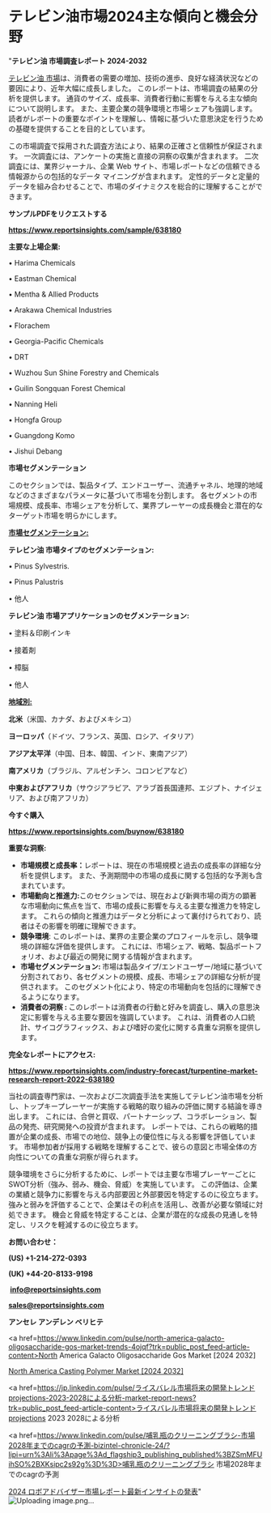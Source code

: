# テレビン油市場2024主な傾向と機会分野

"<strong>テレビン油 市場調査レポート 2024-2032</strong>

<a href=https://www.reportsinsights.com/sample/638180>テレビン油 市場</a>は、消費者の需要の増加、技術の進歩、良好な経済状況などの要因により、近年大幅に成長しました。 このレポートは、市場調査の結果の分析を提供します。 通貨のサイズ、成長率、消費者行動に影響を与える主な傾向について説明します。 また、主要企業の競争環境と市場シェアも強調します。 読者がレポートの重要なポイントを理解し、情報に基づいた意思決定を行うための基礎を提供することを目的としています。

この市場調査で採用された調査方法により、結果の正確さと信頼性が保証されます。 一次調査には、アンケートの実施と直接の洞察の収集が含まれます。 二次調査には、業界ジャーナル、企業 Web サイト、市場レポートなどの信頼できる情報源からの包括的なデータ マイニングが含まれます。 定性的データと定量的データを組み合わせることで、市場のダイナミクスを総合的に理解することができます。

<strong><b>サンプルPDFをリクエストする</b></strong>

<a href=https://www.reportsinsights.com/sample/638180><strong><u>https://www.reportsinsights.com/sample/638180</u></strong></a>

<strong>主要な上場企業:</strong>

• Harima Chemicals

• Eastman Chemical

• Mentha & Allied Products

• Arakawa Chemical Industries

• Florachem

• Georgia-Pacific Chemicals

• DRT

• Wuzhou Sun Shine Forestry and Chemicals

• Guilin Songquan Forest Chemical

• Nanning Heli

• Hongfa Group

• Guangdong Komo

• Jishui Debang

<strong>市場セグメンテーション</strong>

このセクションでは、製品タイプ、エンドユーザー、流通チャネル、地理的地域などのさまざまなパラメータに基づいて市場を分割します。 各セグメントの市場規模、成長率、市場シェアを分析して、業界プレーヤーの成長機会と潜在的なターゲット市場を明らかにします。

<strong><u>市場セグメンテーション</u></strong><strong><u>:</u></strong>

<strong>テレビン油 市場タイプのセグメンテーション:</strong>

• Pinus Sylvestris.

• Pinus Palustris

• 他人

<strong>テレビン油 市場アプリケーションのセグメンテーション:</strong>

• 塗料＆印刷インキ

• 接着剤

• 樟脳

• 他人

<strong><u>地域別</u></strong><strong><u>:</u></strong>

<strong>北米</strong>（米国、カナダ、およびメキシコ）

<strong>ヨーロッパ</strong>（ドイツ、フランス、英国、ロシア、イタリア）

<strong>アジア太平洋</strong>（中国、日本、韓国、インド、東南アジア）

<strong>南アメリカ</strong>（ブラジル、アルゼンチン、コロンビアなど）

<strong>中東およびアフリカ</strong>（サウジアラビア、アラブ首長国連邦、エジプト、ナイジェリア、および南アフリカ）

<strong>今すぐ購入</strong>

<a href=https://www.reportsinsights.com/buynow/638180><strong><u>https://www.reportsinsights.com/buynow/638180</u></strong></a>

<strong>重要な洞察:</strong>
<ul>
  <li><strong>市場規模と成長率：</strong>レポートは、現在の市場規模と過去の成長率の詳細な分析を提供します。 また、予測期間中の市場の成長に関する包括的な予測も含まれています。</li>
  <li><strong>市場動向と推進力:</strong>このセクションでは、現在および新興市場の両方の顕著な市場動向に焦点を当て、市場の成長に影響を与える主要な推進力を特定します。 これらの傾向と推進力はデータと分析によって裏付けられており、読者はその影響を明確に理解できます。</li>
  <li><strong>競争環境</strong>: このレポートは、業界の主要企業のプロフィールを示し、競争環境の詳細な評価を提供します。 これには、市場シェア、戦略、製品ポートフォリオ、および最近の開発に関する情報が含まれます。</li>
  <li><strong>市場セグメンテーション: </strong>市場は製品タイプ/エンドユーザー/地域に基づいて分割されており、各セグメントの規模、成長、市場シェアの詳細な分析が提供されます。 このセグメント化により、特定の市場動向を包括的に理解できるようになります。</li>
  <li><strong>消費者の洞察 : </strong>このレポートは消費者の行動と好みを調査し、購入の意思決定に影響を与える主要な要因を強調しています。 これは、消費者の人口統計、サイコグラフィックス、および嗜好の変化に関する貴重な洞察を提供します。</li>
</ul>
<strong>完全なレポートにアクセス:</strong>

<a href=https://www.reportsinsights.com/industry-forecast/turpentine-market-research-report-2022-638180><strong><u><b>https://www.reportsinsights.com/industry-forecast/turpentine-market-research-report-2022-638180</b></u></strong></a>

当社の調査専門家は、一次および二次調査手法を実施してテレビン油市場を分析し、トップキープレーヤーが実施する戦略的取り組みの評価に関する結論を導き出します。 これには、合併と買収、パートナーシップ、コラボレーション、製品の発売、研究開発への投資が含まれます。 レポートでは、これらの戦略的措置が企業の成長、市場での地位、競争上の優位性に与える影響を評価しています。 市場参加者が採用する戦略を理解することで、彼らの意図と市場全体の方向性についての貴重な洞察が得られます。

競争環境をさらに分析するために、レポートでは主要な市場プレーヤーごとにSWOT分析（強み、弱み、機会、脅威）を実施しています。 この評価は、企業の業績と競争力に影響を与える内部要因と外部要因を特定するのに役立ちます。 強みと弱みを評価することで、企業はその利点を活用し、改善が必要な領域に対処できます。 機会と脅威を特定することは、企業が潜在的な成長の見通しを特定し、リスクを軽減するのに役立ちます。

<strong>お問い合わせ：</strong>

<strong>(US) +1-214-272-0393</strong>

<strong>(UK) +44-20-8133-9198</strong>

<strong> </strong><a href=info@reportsinsights.com><strong><u>info@reportsinsights.com</u></strong></a>

<a href=sales@reportsinsights.com><strong><u>sales@reportsinsights.com</u></strong></a>

<strong>アンセレ アンデレン ベリヒテ</strong>

<a href=https://www.linkedin.com/pulse/north-america-galacto-oligosaccharide-gos-market-trends-4ojqf?trk=public_post_feed-article-content>North America Galacto Oligosaccharide Gos Market [2024 2032]</a>

<a href=https://www.linkedin.com/pulse/north-america-casting-polymer-market-emerging-n0gcf/>North America Casting Polymer Market [2024 2032]</a>

<a href=https://jp.linkedin.com/pulse/ライスバレル市場将来の開発トレンドprojections-2023-2028による分析-market-report-news?trk=public_post_feed-article-content>ライスバレル市場将来の開発トレンドprojections 2023 2028による分析</a>

<a href=https://www.linkedin.com/pulse/哺乳瓶のクリーニングブラシ-市場2028年までのcagrの予測-bizintel-chronicle-24/?lipi=urn%3Ali%3Apage%3Ad_flagship3_publishing_published%3BZSmMFUihSO%2BXKsipc2s92g%3D%3D>哺乳瓶のクリーニングブラシ 市場2028年までのcagrの予測</a>

<a href=https://www.linkedin.com/pulse/2024-ロボアドバイザー市場レポート最新インサイトの発表-reportsinsights-pvt-ltd-elesf/>2024 ロボアドバイザー市場レポート最新インサイトの発表</a>"
![Uploading image.png…]()
